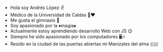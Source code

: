 - Hola soy Andrés López ✌️
- Médico de la Universidad de Caldas 🏥♥️
- Me gusta el gimnasio 💯
- Soy apasionado por la ♦️magia♠️
- Actualmente estoy aprendiendo desarrollo
Web con JS 😌
- Siempre he sido apasionado por los
computadores 🖥️🔥
- Resido en la ciudad de las puertas abiertas
mi Manizales del alma 🇨🇴
